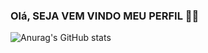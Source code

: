### Olá, SEJA VEM VINDO MEU PERFIL  👋😀

![Anurag's GitHub stats](https://github-readme-stats.vercel.app/api?username=anuraghazra&show_icons=true&theme=radical)


